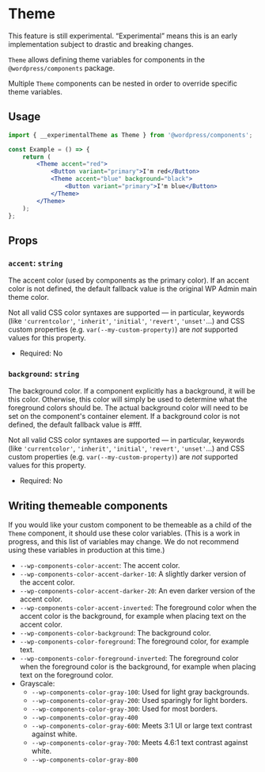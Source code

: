 # Theme

<div class="callout callout-alert">
This feature is still experimental. “Experimental” means this is an early implementation subject to drastic and breaking changes.
</div>

`Theme` allows defining theme variables for components in the `@wordpress/components` package.

Multiple `Theme` components can be nested in order to override specific theme variables.

## Usage

```jsx
import { __experimentalTheme as Theme } from '@wordpress/components';

const Example = () => {
	return (
		<Theme accent="red">
			<Button variant="primary">I'm red</Button>
			<Theme accent="blue" background="black">
				<Button variant="primary">I'm blue</Button>
			</Theme>
		</Theme>
	);
};
```

## Props

### `accent`: `string`

The accent color (used by components as the primary color). If an accent color is not defined, the default fallback value is the original WP Admin main theme color.

Not all valid CSS color syntaxes are supported — in particular, keywords (like `'currentcolor'`, `'inherit'`, `'initial'`, `'revert'`, `'unset'`...) and CSS custom properties (e.g. `var(--my-custom-property)`) are _not_ supported values for this property.

-   Required: No

### `background`: `string`

The background color.  If a component explicitly has a background, it will be this color. Otherwise, this color will simply be used to determine what the foreground colors should be. The actual background color will need to be set on the component's container element. If a background color is not defined, the default fallback value is #fff.

Not all valid CSS color syntaxes are supported — in particular, keywords (like `'currentcolor'`, `'inherit'`, `'initial'`, `'revert'`, `'unset'`...) and CSS custom properties (e.g. `var(--my-custom-property)`) are _not_ supported values for this property.

-   Required: No

## Writing themeable components

If you would like your custom component to be themeable as a child of the `Theme` component, it should use these color variables. (This is a work in progress, and this list of variables may change. We do not recommend using these variables in production at this time.)

-  `--wp-components-color-accent`: The accent color.
-  `--wp-components-color-accent-darker-10`: A slightly darker version of the accent color.
-  `--wp-components-color-accent-darker-20`: An even darker version of the accent color.
-  `--wp-components-color-accent-inverted`: The foreground color when the accent color is the background, for example when placing text on the accent color.
-  `--wp-components-color-background`: The background color.
-  `--wp-components-color-foreground`: The foreground color, for example text.
-  `--wp-components-color-foreground-inverted`: The foreground color when the foreground color is the background, for example when placing text on the foreground color.
-  Grayscale:
   -  `--wp-components-color-gray-100`: Used for light gray backgrounds.
   -  `--wp-components-color-gray-200`: Used sparingly for light borders.
	 -	`--wp-components-color-gray-300`: Used for most borders.
	 -	`--wp-components-color-gray-400`
	 -	`--wp-components-color-gray-600`: Meets 3:1 UI or large text contrast against white.
	 -	`--wp-components-color-gray-700`: Meets 4.6:1 text contrast against white.
	 -	`--wp-components-color-gray-800`
